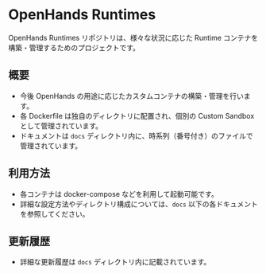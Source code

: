 # OpenHands Runtimes

OpenHands Runtimes リポジトリは、様々な状況に応じた Runtime コンテナを構築・管理するためのプロジェクトです。

## 概要

- 今後 OpenHands の用途に応じたカスタムコンテナの構築・管理を行います。
- 各 Dockerfile は独自のディレクトリに配置され、個別の Custom Sandbox として管理されています。
- ドキュメントは `docs` ディレクトリ内に、時系列（番号付き）のファイルで管理されています。

## 利用方法

- 各コンテナは docker-compose などを利用して起動可能です。
- 詳細な設定方法やディレクトリ構成については、`docs` 以下の各ドキュメントを参照してください。

## 更新履歴

- 詳細な更新履歴は `docs` ディレクトリ内に記載されています。
